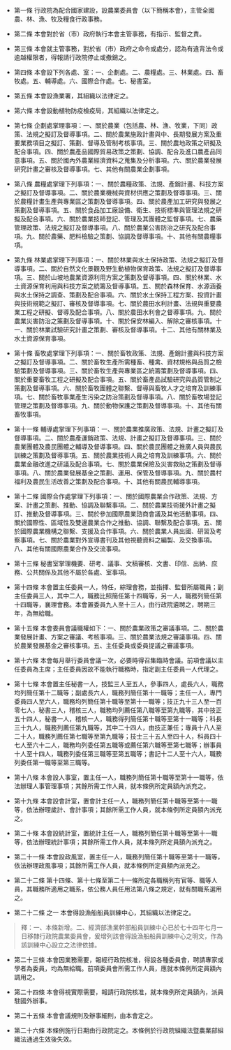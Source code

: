 * 第一條 行政院為配合國家建設，設農業委員會（以下簡稱本會），主管全國農、林、漁、牧及糧食行政事務。

* 第二條 本會對於省（市）政府執行本會主管事務，有指示、監督之責。

* 第三條 本會就主管事務，對於省（市）政府之命令或處分，認為有違背法令或逾越權限者，得報請行政院停止或撤銷之。

* 第四條 本會設下列各處、室：一、企劃處。二、農糧處。三、林業處。四、畜牧處。五、輔導處。六、國際合作處。七、秘書室。

* 第五條 本會設漁業署，其組織以法律定之。

* 第六條 本會設動植物防疫檢疫局，其組織以法律定之。

* 第七條 企劃處掌理事項：一、關於農業（包括農、林、漁、牧業，下同）政策、法規之擬訂及督導事項。二、關於農業施政計畫與中、長期發展方案及重要業務項目之擬訂、策劃、督導及管制考核事項。三、關於農地政策之研擬及配合事項。四、關於農產品國際貿易政策之策劃、協調、配合及進口農產品同意事項。五、關於國內外農業經濟資料之蒐集及分析事項。六、關於農業發展研究計畫之審核及督導事項。七、其他有關農業企劃事項。

* 第八條 農糧處掌理下列事項：一、關於農糧政策、法規、產銷計畫、科技方案之擬訂及督導事項。二、關於農業機械與資材供應之策劃及督導事項。三、關於農糧計畫生產與專業區之策劃及督導事項。四、關於農產加工研究與發展之策劃及督導事項。五、關於食品加工廠設備、衛生、技術標準與管理法規之研擬及配合事項。六、關於農業技師登記、管理及其團體之監督事項。七、農藥管理政策、法規之擬訂及督導事項。八、關於農業公害防治之研究及配合事項。九、關於農藥、肥料檢驗之策劃、協調及督導事項。十、其他有關農糧事項。

* 第九條 林業處掌理下列事項：一、關於林業與水土保持政策、法規之擬訂及督導事項。二、關於自然文化景觀及野生動植物保育政策、法規之擬訂及督導事項。三、關於山坡地農業資源利用方案之策劃及督導事項。四、關於林業、水土資源保育利用與科技方案之統籌及督導事項。五、關於森林保育、水源涵養與水土保持之調查、策劃及配合事項。六、關於水土保持工程方案、投資計畫與技術規範之擬訂、審核及督導事項。七、關於農田水利計畫、法規與重要農業工程之研擬、督導及配合事項。八、關於農田水利會之督導事項。九、關於農業災害防治之策劃及督導事項。十、關於保安林編入、解除之審核事項。十一、關於林業試驗研究計畫之策劃、審核及督導事項。十二、其他有關林業及水土資源保育事項。

* 第十條 畜牧處掌理下列事項：一、關於畜牧政策、法規、產銷計畫與科技方案之擬訂及督導事項。二、關於畜牧生產所需種畜、種禽、資材規格與品質之檢驗策劃及督導事項。三、關於畜牧生產與專業區之統籌策劃及督導事項。四、關於重要畜牧工程之研擬及配合事項。五、關於畜產品試驗研究與品質管制之策劃及督導事項。六、關於畜牧團體之聯繫、督導與畜牧人才之培育及訓練事項。七、關於畜牧事業產生污染之防治策劃及督導事項。八、關於畜牧場登記管理之策劃及督導事項。九、關於動物保護之策劃及督導事項。十、其他有關畜牧事項。

* 第十一條 輔導處掌理下列事項：一、關於農業推廣政策、法規、計畫之擬訂及督導事項。二、關於農產運銷政策、法規、計畫之擬訂及督導事項。三、關於農業團體及農民團體之輔導及督導事項。四、關於農民團體之推廣人員與農民訓練之策劃及督導事項。五、關於農業技術人員之培育及訓練事項。六、關於農業金融改進之研議及配合事項。七、關於農業保險及災害救助之策劃及督導事項。八、關於農業發展基金之策劃、運用、保管及督導事項。九、關於農村福利及農民生活改善之策劃及配合事項。十、其他有關農民輔導事項。

* 第十二條 國際合作處掌理下列事項：一、關於國際農業合作政策、法規、方案、計畫之策劃、推動、協調及聯繫事項。二、關於農業技術援外計畫之擬訂、推動及督導事項。三、關於參加國際農業諮商會議及其他活動事項。四、關於國際性、區域性及雙邊農業合作之推動、協調、聯繫及配合事項。五、關於國際農業機構之聯繫、支援及合作事項。六、關於農業人員出國、研習及考察事項。七、關於農業對外宣導書刊及其他視聽資料之編製、及交換事項。八、其他有關國際農業合作及交流事項。

* 第十三條 秘書室掌理機要、研考、議事、文稿審核、文書、印信、出納、庶務、公共關係及其他不屬於各處、室事項。

* 第十四條 本會置主任委員一人，特任，綜理會務，並指揮、監督所屬職員；副主任委員三人，其中二人，職務比照簡任第十四職等，另一人，職務列簡任第十四職等，襄理會務。本會置委員九人至十三人，由行政院遴聘之，聘期三年，為無給職。

* 第十五條 本會委員會議職權如下：一、關於農業政策之審議事項。二、關於農業發展計畫、方案之審議、考核事項。三、關於農業法規之審議事項。四、關於農業發展基金之審核事項。五、主任委員或委員提議之審議事項。

* 第十六條 本會每月舉行委員會議一次，必要時得召集臨時會議。前項會議以主任委員為主席；主任委員因故不能執行職務時，指定副主任委員一人代理之。

* 第十七條 本會置主任秘書一人，技監三人至五人，參事四人，處長六人，職務均列簡任第十二職等；副處長六人，職務列簡任第十一職等；主任一人，專門委員四人至六人，職務均列簡任第十職等至第十一職等；技正九十三人至一百零七人，秘書三人，稽核三人，職務均列薦任第八職等至第九職等，其中技正五十四人，秘書一人，稽核一人，職務得列簡任第十職等至第十一職等；科長三十九人，職務列薦任第九職等，其中二十四人，由技正兼任；專員十八人至二十人，職務列薦任第七職等至第九職等；技士三十五人至四十人，科員四十七人至六十二人，職務均列委任第五職等或薦任第六職等至第七職等；辦事員十人至十四人，職務列委任第三職等至第五職等；書記十二人至十六人，職務列委任第一職等至第三職等。

* 第十八條 本會設人事室，置主任一人，職務列簡任第十職等至第十一職等，依法辦理人事管理事項；其餘所需工作人員，就本條例所定員額內派充之。

* 第十九條 本會設會計室，置會計主任一人，職務列簡任第十職等至第十一職等，依法辦理歲計、會計事項；其餘所需工作人員，就本條例所定員額內派充之。

* 第二十條 本會設統計室，置統計主任一人，職務列簡任第十職等至第十一職等，依法辦理統計事項；其餘所需工作人員，就本條列所定員額內派充之。

* 第二十一條 本會設政風室，置主任一人，職務列簡任第十職等至第十一職等，依法辦理政風事項；其餘所需工作人員，就本條例所定員額內派充之。

* 第二十二條 第十四條、第十七條至第二十一條所定各職稱列有官等、職等人員，其職務所適用之職系，依公務人員任用法第八條之規定，就有關職系選用之。

* 第二十二條 之一 本會得設漁船船員訓練中心，其組織以法律定之。

> 釋：一、本條新增。二、經濟部漁業幹部船員訓練中心已於七十四年七月一日移隸行政院農業委員會，爰增列該會得設漁船船員訓練中心之明文，作為該訓練中心設立之法律依據。

* 第二十三條 本會因業務需要，報經行政院核准，得設各種委員會，聘請專家或學者為委員，均為無給職。前項委員會所需工作人員，應就本條例所定員額內調用之。

* 第二十四條 本會得視實際需要，報請行政院核准，就本條例所定員額內，派員駐國外辦事。

* 第二十五條 本會會議規則及辦事細則，由本會定之。

* 第二十六條 本條例施行日期由行政院定之。本條例於行政院組織法暨農業部組織法通過生效後失效。

